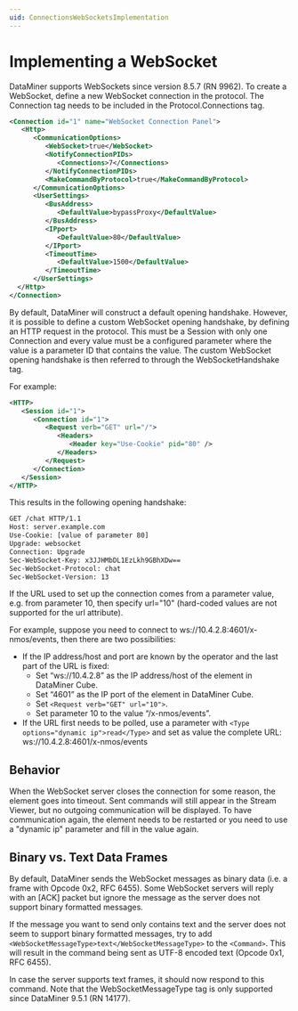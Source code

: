 ```yaml
---
uid: ConnectionsWebSocketsImplementation
---
```


# Implementing a WebSocket

DataMiner supports WebSockets since version 8.5.7 (RN 9962). To create a WebSocket, define a new WebSocket connection in the protocol. The Connection tag needs to be included in the Protocol.Connections tag.

```xml
<Connection id="1" name="WebSocket Connection Panel">
   <Http>
      <CommunicationOptions>
         <WebSocket>true</WebSocket>
         <NotifyConnectionPIDs>
            <Connections>7</Connections>
         </NotifyConnectionPIDs>
         <MakeCommandByProtocol>true</MakeCommandByProtocol>
      </CommunicationOptions>
      <UserSettings>
         <BusAddress>
            <DefaultValue>bypassProxy</DefaultValue>
         </BusAddress>
         <IPport>
            <DefaultValue>80</DefaultValue>
         </IPport>
         <TimeoutTime>
            <DefaultValue>1500</DefaultValue>
         </TimeoutTime>
      </UserSettings>
  </Http>
</Connection>
```

By default, DataMiner will construct a default opening handshake. However, it is possible to define a custom WebSocket opening handshake, by defining an HTTP request in the protocol. This must be a Session with only one Connection and every value must be a configured parameter where the value is a parameter ID that contains the value. The custom WebSocket opening handshake is then referred to through the WebSocketHandshake tag.

For example:

```xml
<HTTP>
   <Session id="1">
      <Connection id="1">
         <Request verb="GET" url="/">
            <Headers>
               <Header key="Use-Cookie" pid="80" />
            </Headers>
         </Request>
      </Connection>
   </Session>
</HTTP>
```

This results in the following opening handshake:

```xml
GET /chat HTTP/1.1
Host: server.example.com
Use-Cookie: [value of parameter 80]
Upgrade: websocket
Connection: Upgrade
Sec-WebSocket-Key: x3JJHMbDL1EzLkh9GBhXDw==
Sec-WebSocket-Protocol: chat
Sec-WebSocket-Version: 13
```

If the URL used to set up the connection comes from a parameter value, e.g. from parameter 10, then specify url="10" (hard-coded values are not supported for the url attribute).

For example, suppose you need to connect to ws://10.4.2.8:4601/x-nmos/events, then there are two possibilities:

- If the IP address/host and port are known by the operator and the last part of the URL is fixed:
  - Set “ws://10.4.2.8” as the IP address/host of the element in DataMiner Cube.
  - Set “4601” as the IP port of the element in DataMiner Cube.
  - Set `<Request verb="GET" url="10">`.
  - Set parameter 10 to the value “/x-nmos/events”.
- If the URL first needs to be polled, use a parameter with `<Type options="dynamic ip">read</Type>` and set as value the complete URL: ws://10.4.2.8:4601/x-nmos/events

## Behavior

When the WebSocket server closes the connection for some reason, the element goes into timeout. Sent commands will still appear in the Stream Viewer, but no outgoing communication will be displayed. To have communication again, the element needs to be restarted or you need to use a "dynamic ip" parameter and fill in the value again.

## Binary vs. Text Data Frames

By default, DataMiner sends the WebSocket messages as binary data (i.e. a frame with Opcode 0x2, RFC 6455). Some WebSocket servers will reply with an \[ACK\] packet but ignore the message as the server does not support binary formatted messages.

If the message you want to send only contains text and the server does not seem to support binary formatted messages, try to add `<WebSocketMessageType>text</WebSocketMessageType>` to the `<Command>`. This will result in the command being sent as UTF-8 encoded text (Opcode 0x1, RFC 6455).

In case the server supports text frames, it should now respond to this command. Note that the WebSocketMessageType tag is only supported since DataMiner 9.5.1 (RN 14177).
